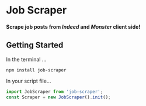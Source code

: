 # Job Scraper
#### Scrape job posts from *Indeed* and *Monster* client side!
## Getting Started
In the terminal ...
```bash
npm install job-scraper
```

In your script file...
```javascript
import JobScraper from 'job-scraper';
const Scraper = new JobScraper().init();
```